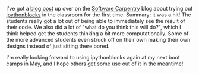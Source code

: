 I've got a [blog post][] up over on the [Software Carpentry][] blog about trying
out [ipythonblocks][] in the classroom for the first time. Summary: it was a
hit! The students really got a lot out of being able to immediately see the
result of their code. We also did a lot of "what do you think this will do?",
which I think helped get the students thinking a bit more computationally.
Some of the more advanced students even struck off on their own making their
own designs instead of just sitting there bored.

I'm really looking forward to using ipythonblocks again at my next boot camps
in May, and I hope others get some use out of it in the meantime!

[blog post]: http://software-carpentry.org/blog/2013/03/teaching-with-ipythonblocks-at-uw.html
[Software Carpentry]: http://software-carpentry.org
[ipythonblocks]: http://penandpants.com/2013/01/10/ipythonblocks-a-visual-tool-for-practicing-python/
